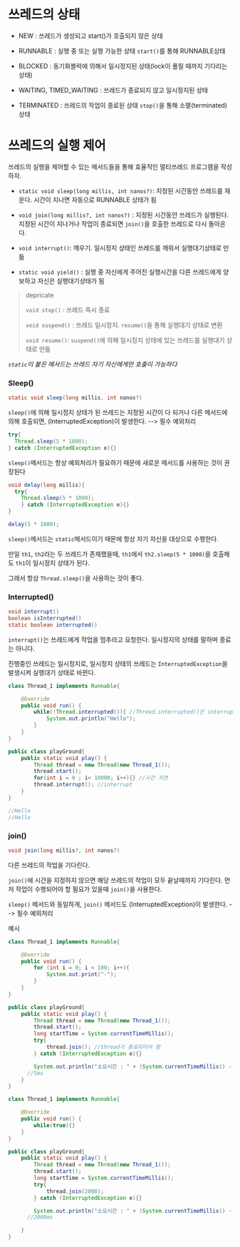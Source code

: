 # 쓰레드의 상태

- NEW  : 쓰레드가 생성되고 start()가 호출되지 않은 상태
  
- RUNNABLE : 실행 중 또는 실행 가능한 상태
   `start()`를 통해 RUNNABLE상태
- BLOCKED  : 동기화블럭에 의해서 일시정지된 상태(lock이 풀릴 때까지 기다리는 상태)
  
- WAITING, TIMED_WAITING : 쓰레드가 종료되지 않고 일시정지된 상태
  
- TERMINATED : 쓰레드의 작업이 종료된 상태
  `stop()`을 통해 소멸(terminated)상태



# 쓰레드의 실행 제어

쓰레드의 실행을 제어할 수 있는 메서드들을 통해 효율적인 멀티쓰레드 프로그램을 작성하자.

- `static void sleep(long millis, int nanos?)`: 지정된 시간동안 쓰레드를 재운다. 시간이 지나면 자동으로 RUNNABLE 상태가 됨

- `void join(long millis?, int nanos?)` : 지정된 시간동안 쓰레드가 실행된다. 지정된 시간이 지나거나 작업이 종료되면 `join()`을 호출한 쓰레드로 다시 돌아온다.

- `void interrupt()`: 깨우기. 일시정지 상태인 쓰레드를 깨워서 실행대기상태로 만듦

- `static void yield()` : 실행 중 자신에게 주어진 실행시간을 다른 쓰레드에게 양보하고 자신은 실행대기상태가 됨

> depricate
>
> `void stop()` : 쓰레드 즉시 종료
>
> `void suspend()` : 쓰레드 일시정지. `resume()`을 통해 실행대기 상태로 변환
>
> `void resume()`:  `suspend()`에 의해 일시정지 상태에 있는 쓰레드를 실행대기 상태로 만듦

*`static`이 붙은 메서드는 쓰레드 자기 자신에게만 호출이 가능하다*



### Sleep()

```java
static void sleep(long millis, int nanos?)
```

`sleep()`에 의해 일시정지 상태가 된 쓰레드는 지정된 시간이 다 되거나 다른 메서드에 의해 호출되면, (InterruptedException)이 발생한다. --> 필수 예외처리

```java
try{
  Thread.sleep(5 * 1000);
} catch (InterruptedException e){}
```



`sleep()`메서드는 항상 예외처리가 필요하기 때문에 새로운 메서드를 사용하는 것이 권장된다

```java
void delay(long millis){
  try{
  	Thread.sleep(5 * 1000);
	} catch (InterruptedException e){}
}

delay(5 * 1000);
```



`sleep()`메서드는 `static`메서드이기 때문에 항상 자기 자신을 대상으로 수행한다.

만일 `th1`, `th2`라는 두 쓰레드가 존재했을때, `th1`에서 `th2.sleep(5 * 1000)`을 호출해도 `th1`이 일시정지 상태가 된다.

그래서 항상 `Thread.sleep()`을 사용하는 것이 좋다.





### Interrupted()

```java
void interrupt()
boolean isInterrupted()
static boolean interrupted()
```

`interrupt()`는 쓰레드에게 작업을 멈추라고 요청한다. 일시정지의 상태를 말하며 종료는 아니다.

진행중인 쓰레드는 일시정지로, 일시정지 상태의 쓰레드는 `InterruptedException`을 발생시켜 실행대기 상태로 바뀐다.



```java
class Thread_1 implements Runnable{

    @Override
    public void run() {
        while(!Thread.interrupted()){ //Thread.interrupted()은 interrupt가 실행되지 전까진 false이다
            System.out.println("Hello");
        }
    }
}

public class playGround{
    public static void play() {
        Thread thread = new Thread(new Thread_1());
        thread.start();
        for(int i = 0 ; i< 10000; i++){} //시간 지연
        thread.interrupt(); //interrupt 
    }
}

//Hello
//Hello
```





### join()

```java
void join(long millis?, int nanos?)
```

다른 쓰레드의 작업을 기다린다.

`join()`에 시간을 지정하지 않으면 해당 쓰레드의 작업이 모두 끝날때까지 기다린다. 먼저 작업이 수행되어야 할 필요가 있을때 `join()`을 사용한다.

`sleep()` 메서드와 동일하게, `join()` 메서드도  (InterruptedException)이 발생한다. --> 필수 예외처리

예시

```Java
class Thread_1 implements Runnable{

    @Override
    public void run() {
        for (int i = 0; i < 100; i++){
            System.out.print("-");
        }
    }
}

public class playGround{
    public static void play() {
        Thread thread = new Thread(new Thread_1());
        thread.start();
        long startTime = System.currentTimeMillis();
        try{
            thread.join(); //thread가 종료되어야 함
        } catch (InterruptedException e){}

        System.out.println("소요시간 : " + (System.currentTimeMillis() - startTime) + "ms");
      //5ms
    }
}
```



```java
class Thread_1 implements Runnable{

    @Override
    public void run() {
        while(true){}
    }
}

public class playGround{
    public static void play() {
        Thread thread = new Thread(new Thread_1());
        thread.start();
        long startTime = System.currentTimeMillis();
        try{
            thread.join(2000);
        } catch (InterruptedException e){}

        System.out.println("소요시간 : " + (System.currentTimeMillis() - startTime) + "ms");
      //2000ms

    }
}
```



